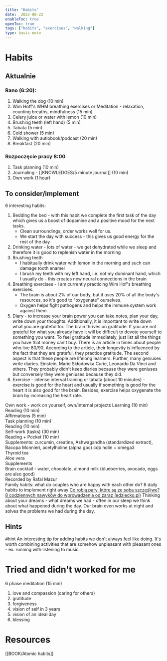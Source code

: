 ```yaml
---
title: "Habits"
date:  2022-08-22
enableToc: true
openToc: true
tags: ["habits", "exercises", "walking"]
type: basic-note
---
```

# Habits
## Aktualnie
### Rano (6:20):
1. Walking the dog (10 min)
2. Wim Hoff's WHM breathing exercises or Meditation - relaxation, counting breaths, mindfulness (15 min)
3. Celery juice or water with lemon (10 min)
4. Brushing teeth (left hand) (5 min)
5. Tabata (5 min)
6. Cold shower (5 min)
7. Walking with autiobook/podcast (20 min)
8. Breakfast (20 min)

### Rozpoczęcie pracy 8:00
1. Task planning (10 min)
2. Journaling - [[KNOWLEDGES/5 minute journal]] (10 min)
3. Own work (1 hour)

## To consider/implement

6 interesting habits:  
1. Bedding the bed - with this habit we complete the first task of the day which gives us a boost of dopamine and a positive mood for the next tasks.  
	- Clean surroundings, order works well for us.  
	- We start the day with success - this gives us good energy for the rest of the day  
2. Drinking water - lots of water - we get dehydrated while we sleep and therefore it is good to replenish water in the morning  
3. Brushing teeth  
	- I habitually drink water with lemon in the morning and such can damage tooth enamel  
	- I brush my teeth with my left hand, i.e. not my dominant hand, which I usually do - this creates new neural connections in the brain  
4. Breathing exercises - I am currently practicing Wim Hof's breathing exercises.  
	- The brain is about 2% of our body, but it uses 20% of all the body's resources, so it's good to "oxygenate" ourselves.  
	- Oxygen helps fight pathogens and helps the immune system work against them.  
5. Diary - to increase your brain power you can take notes, plan your day, write down your thoughts. Additionally, it is important to write down what you are grateful for. The brain thrives on gratitude. If you are not grateful for what you already have it will be difficult to devote yourself to something you want. To feel gratitude immediately, just list all the things you have that money can't buy. There is an article in times about people who live 80/90. According to the article, their longevity is influenced by the fact that they are grateful, they practice gratitude. The second aspect is that these people are lifelong learners. Further, many geniuses write diaries. Einstein, Marie Skłodowka Curie, Leonardo Da Vinci and others. They probably didn't keep diaries because they were geniuses but conversely they were geniuses because they did.  
6. Exercise - intense interval training or tabata (about 10 minutes) - exercise is good for the heart and usually if something is good for the heart it is also good for the brain. Besides, exercise helps oxygenate the brain by increasing the heart rate. 

Own work - work on yourself, own/internal projects
Learning (10 min)  
Reading (10 min)  
Affirmations (5 min)  
Task planning (10 min)  
Reading (10 min)  
Self-work (tasks) (30 min)  
Reading + Pocket (10 min)  
Supplements: curcumin, creatine, Ashwagandha (standardized extract), Bacopa Monnieri, acetylholine (alpha gpc) cdp holin + omega3  
Thyroid tea  
Aloe vera  
Supplements  
Brain cocktail - water, chocolate, almond milk (blueberries, avocado, eggs are also good)  
Recorded by Rafal Mazur  
Family habits: what do couples who are happy with each other do? 8 daily habits to implement right away  [Co robią pary, które są ze sobą szczęśliwe? 8 codziennych nawyków do wprowadzenia od zaraz (edziecko.pl)](https://www.edziecko.pl/rodzice/56,79318,21176545,co-robia-pary-ktore-sa-ze-soba-szczesliwe-8-codziennych-nawykow.html?utm_source=facebook.com&utm_medium=SM&utm_campaign=FB_Kobieta)
Thinking about your dreams - what dreams we had - often in our sleep we think about what happened during the day. Our brain even works at night and solves the problems we had during the day.  
 
## Hints
#hint An interesting tip for adding habits we don't always feel like doing. It's worth combining activities that are somehow unpleasant with pleasant ones - ex. running with listening to music.

# Tried and didn't worked for me
6 phase meditation (15 min)
1. love and compassion (caring for others)
2. gratitude
3. forgiveness
4. vision of self in 3 years
5. vision of an ideal day
6. blessing

# Resources
[[BOOK/Atomic habits]]

